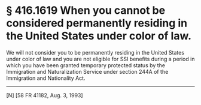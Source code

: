 # § 416.1619   When you cannot be considered permanently residing in the United States under color of law.

We will not consider you to be permanently residing in the United States under color of law and you are not eligible for SSI benefits during a period in which you have been granted temporary protected status by the Immigration and Naturalization Service under section 244A of the Immigration and Nationality Act.



---

[N] [58 FR 41182, Aug. 3, 1993]




